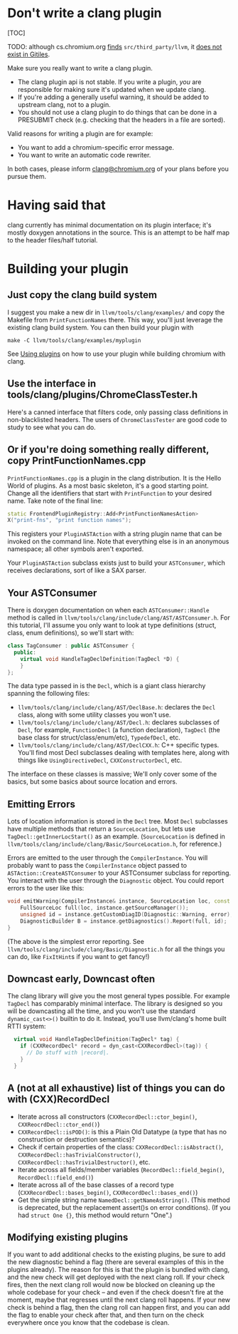 # Don't write a clang plugin

[TOC]

TODO: although cs.chromium.org
[finds](https://code.google.com/p/chromium/codesearch#chromium/src/third_party/llvm/)
`src/third_party/llvm`, it
[does not exist in Gitiles](https://chromium.googlesource.com/src/third_party/llvm/).

Make sure you really want to write a clang plugin.

*   The clang plugin api is not stable. If you write a plugin, _you_ are
    responsible for making sure it's updated when we update clang.
*   If you're adding a generally useful warning, it should be added to upstream
    clang, not to a plugin.
*   You should not use a clang plugin to do things that can be done in a
    PRESUBMIT check (e.g. checking that the headers in a file are sorted).

Valid reasons for writing a plugin are for example:

*   You want to add a chromium-specific error message.
*   You want to write an automatic code rewriter.

In both cases, please inform
[clang@chromium.org](http://groups.google.com/a/chromium.org/group/clang/topics)
of your plans before you pursue them.

# Having said that

clang currently has minimal documentation on its plugin interface; it's mostly
doxygen annotations in the source. This is an attempt to be half map to the
header files/half tutorial.

# Building your plugin

## Just copy the clang build system

I suggest you make a new dir in `llvm/tools/clang/examples/` and copy the
Makefile from `PrintFunctionNames` there. This way, you'll just leverage the
existing clang build system. You can then build your plugin with

    make -C llvm/tools/clang/examples/myplugin

See [Using plugins](clang.md) on how to use your plugin while building chromium
with clang.

## Use the interface in tools/clang/plugins/ChromeClassTester.h

Here's a canned interface that filters code, only passing class definitions in
non-blacklisted headers. The users of `ChromeClassTester` are good code to study
to see what you can do.

## Or if you're doing something really different, copy PrintFunctionNames.cpp

`PrintFunctionNames.cpp` is a plugin in the clang distribution. It is the Hello
World of plugins. As a most basic skeleton, it's a good starting point. Change
all the identifiers that start with `PrintFunction` to your desired name. Take
note of the final line:

```cpp
static FrontendPluginRegistry::Add<PrintFunctionNamesAction>
X("print-fns", "print function names");
```

This registers your `PluginASTAction` with a string plugin name that can be
invoked on the command line. Note that everything else is in an anonymous
namespace; all other symbols aren't exported.

Your `PluginASTAction` subclass exists just to build your `ASTConsumer`, which
receives declarations, sort of like a SAX parser.

## Your ASTConsumer

There is doxygen documentation on when each `ASTConsumer::Handle` method is
called in `llvm/tools/clang/include/clang/AST/ASTConsumer.h`. For this
tutorial, I'll assume you only want to look at type definitions (struct, class,
enum definitions), so we'll start with:

```cpp
class TagConsumer : public ASTConsumer {
  public:
    virtual void HandleTagDeclDefinition(TagDecl *D) {
    }
};
```

The data type passed in is the `Decl`, which is a giant class hierarchy spanning
the following files:

*   `llvm/tools/clang/include/clang/AST/DeclBase.h`: declares the `Decl` class,
    along with some utility classes you won't use.
*   `llvm/tools/clang/include/clang/AST/Decl.h`: declares subclasses of `Decl`,
    for example, `FunctionDecl` (a function declaration), `TagDecl` (the base class for struct/class/enum/etc), `TypedefDecl`, etc.
*   `llvm/tools/clang/include/clang/AST/DeclCXX.h`: C++ specific types.
    You'll find most Decl subclasses dealing with templates here,
    along with things like `UsingDirectiveDecl`, `CXXConstructorDecl`, etc.

The interface on these classes is massive; We'll only cover some of the basics,
but some basics about source location and errors.

## Emitting Errors

Lots of location information is stored in the `Decl` tree. Most `Decl`
subclasses have multiple methods that return a `SourceLocation`, but lets use
`TagDecl::getInnerLocStart()` as an example. (`SourceLocation` is defined in
`llvm/tools/clang/include/clang/Basic/SourceLocation.h`, for reference.)

Errors are emitted to the user through the `CompilerInstance`. You will probably want to pass the `CompilerInstance` object passed to `ASTAction::CreateASTConsumer` to your ASTConsumer subclass for reporting. You interact with the user through the `Diagnostic` object. You could report errors to the user like this:

```cpp
void emitWarning(CompilerInstance& instance, SourceLocation loc, const char* error) {
    FullSourceLoc full(loc, instance.getSourceManager());
    unsigned id = instance.getCustomDiagID(Diagnostic::Warning, error);
    DiagnosticBuilder B = instance.getDiagnostics().Report(full, id);
}
```

(The above is the simplest error reporting. See
`llvm/tools/clang/include/clang/Basic/Diagnostic.h` for all the things you can
do, like `FixItHint`s if you want to get fancy!)

## Downcast early, Downcast often

The clang library will give you the most general types possible. For example
`TagDecl` has comparably minimal interface. The library is designed so you will
be downcasting all the time, and you won't use the standard `dynamic_cast<>()`
builtin to do it. Instead, you'll use llvm/clang's home built RTTI system:

```cpp
  virtual void HandleTagDeclDefinition(TagDecl* tag) {
    if (CXXRecordDecl* record = dyn_cast<CXXRecordDecl>(tag)) {
      // Do stuff with |record|.
    }
  }
```

## A (not at all exhaustive) list of things you can do with (CXX)RecordDecl

*   Iterate across all constructors (`CXXRecordDecl::ctor_begin()`,
    `CXXReocrdDecl::ctor_end()`)
*   `CXXRecordDecl::isPOD()`: is this a Plain Old Datatype (a type that has no
    construction or destruction semantics)?
*   Check if certain properties of the class: `CXXRecordDecl::isAbstract()`,
    `CXXRecordDecl::hasTrivialConstructor()`,
    `CXXRecordDecl::hasTrivialDestructor()`, etc.
*   Iterate across all fields/member variables (`RecordDecl::field_begin()`,
    `RecordDecl::field_end()`)
*   Iterate across all of the base classes of a record type
    (`CXXRecordDecl::bases_begin()`, `CXXRecordDecl::bases_end()`)
*   Get the simple string name `NamedDecl::getNameAsString()`. (This method is
    deprecated, but the replacement assert()s on error conditions). (If you had
    `struct One {}`, this method would return "One".)

## Modifying existing plugins

If you want to add additional checks to the existing plugins, be sure to add the
new diagnostic behind a flag (there are several examples of this in the plugins
already). The reason for this is that the plugin is bundled with clang, and the
new check will get deployed with the next clang roll. If your check fires, then
the next clang roll would now be blocked on cleaning up the whole codebase for
your check – and even if the check doesn't fire at the moment, maybe that
regresses until the next clang roll happens. If your new check is behind a flag,
then the clang roll can happen first, and you can add the flag to enable your
check after that, and then turn on the check everywhere once you know that the
codebase is clean.
